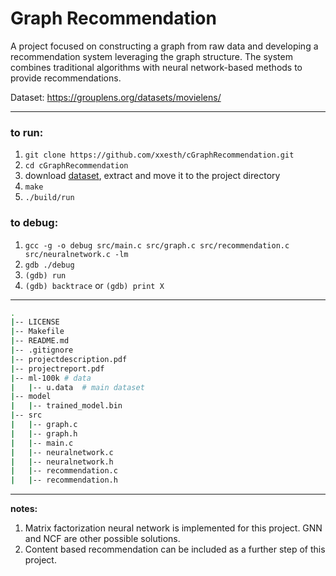 
# Graph Recommendation
A project focused on constructing a graph from raw data and developing a recommendation system leveraging the graph structure. The system combines traditional algorithms with neural network-based methods to provide recommendations.

Dataset: https://grouplens.org/datasets/movielens/

---
  
### to run:  
1. ```git clone https://github.com/xxesth/cGraphRecommendation.git```
2. ```cd cGraphRecommendation```
3. download [dataset](https://files.grouplens.org/datasets/movielens/ml-100k.zip), extract and move it to the project directory
4. ```make```
5. ```./build/run```
  
### to debug:  
1. ``gcc -g -o debug src/main.c src/graph.c src/recommendation.c src/neuralnetwork.c -lm``
2. ``gdb ./debug``
3. ``(gdb) run``
4. ``(gdb) backtrace`` or ``(gdb) print X``

---
```bash
.
|-- LICENSE
|-- Makefile 
|-- README.md  
|-- .gitignore
|-- projectdescription.pdf
|-- projectreport.pdf
|-- ml-100k # data
|   |-- u.data  # main dataset
|-- model
|   |-- trained_model.bin
|-- src  
|   |-- graph.c  
|   |-- graph.h  
|   |-- main.c  
|   |-- neuralnetwork.c  
|   |-- neuralnetwork.h  
|   |-- recommendation.c  
|   |-- recommendation.h
```
---
**notes:**  
1. Matrix factorization neural network is implemented for this project. GNN and NCF are other possible solutions.
2. Content based recommendation can be included as a further step of this project.
